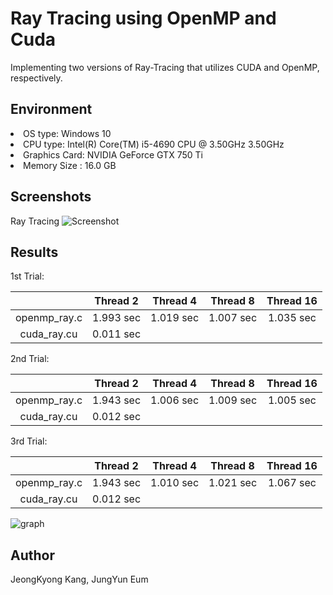 # Ray Tracing using OpenMP and Cuda
 Implementing two versions of Ray-Tracing that utilizes CUDA and OpenMP, respectively. 
 
 
 ## Environment
 <li>OS type: Windows 10</li>
 <li>CPU type: Intel(R) Core(TM) i5-4690 CPU @ 3.50GHz 3.50GHz</li>
 <li>Graphics Card: NVIDIA GeForce GTX 750 Ti</li>
 <li>Memory Size : 16.0 GB</li>
 
 ## Screenshots
 Ray Tracing
 ![Screenshot](https://github.com/jeongkyeong/ray-tracing-OpenMP-and-Cuda/blob/master/Screenshot.png)
 
 ## Results
 
 1st Trial:
 
 |             |Thread 2|Thread 4|Thread 8|Thread 16|
 |:-----------:|:------:|:------:|:------:|:-------:|
 |openmp_ray.c |1.993 sec|1.019 sec|1.007 sec|1.035 sec|
 |cuda_ray.cu  |0.011 sec| 

  
 2nd Trial: 
 
 |             |Thread 2|Thread 4|Thread 8|Thread 16|
 |:-----------:|:------:|:------:|:------:|:-------:|
 |openmp_ray.c |1.943 sec|1.006 sec|1.009 sec|1.005 sec|
 |cuda_ray.cu  |0.012 sec|


 3rd Trial: 
 
 |             |Thread 2|Thread 4|Thread 8|Thread 16|
 |:-----------:|:------:|:------:|:------:|:-------:|
 |openmp_ray.c |1.943 sec|1.010 sec|1.021 sec|1.067 sec|
 |cuda_ray.cu  |0.012 sec|


 ![graph](https://github.com/jeongkyeong/ray-tracing-OpenMP-and-Cuda/blob/master/graph.png)



 ## Author
 JeongKyong Kang, JungYun Eum
